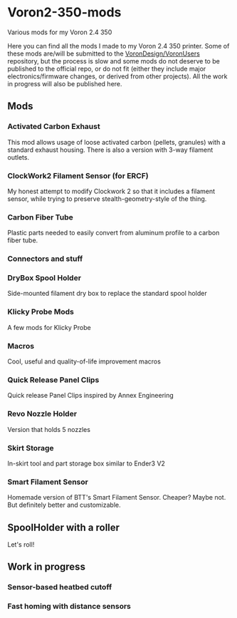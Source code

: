 # Voron2-350-mods
Various mods for my Voron 2.4 350

Here you can find all the mods I made to my Voron 2.4 350 printer. Some of these mods are/will be submitted to the [VoronDesign/VoronUsers](https://github.com/VoronDesign/VoronUsers/tree/master/printer_mods/ScramblerUSA) repository, but the process is slow and some mods do not deserve to be published to the official repo, or do not fit (either they include major electronics/firmware changes, or derived from other projects). All the work in progress will also be published here.

## Mods

### Activated Carbon Exhaust
This mod allows usage of loose activated carbon (pellets, granules) with a standard exhaust housing. There is also a version with 3-way filament outlets.

### ClockWork2 Filament Sensor (for ERCF)
My honest attempt to modify Clockwork 2 so that it includes a filament sensor, while trying to preserve stealth-geometry-style of the thing.

### Carbon Fiber Tube
Plastic parts needed to easily convert from aluminum profile to a carbon fiber tube.

### Connectors and stuff

### DryBox Spool Holder
Side-mounted filament dry box to replace the standard spool holder

### Klicky Probe Mods
A few mods for Klicky Probe

### Macros
Cool, useful and quality-of-life improvement macros

### Quick Release Panel Clips
Quick release Panel Clips inspired by Annex Engineering

### Revo Nozzle Holder
Version that holds 5 nozzles

### Skirt Storage
In-skirt tool and part storage box similar to Ender3 V2

### Smart Filament Sensor
Homemade version of BTT's Smart Filament Sensor. Cheaper? Maybe not. But definitely better and customizable.

## SpoolHolder with a roller
Let's roll!

## Work in progress

### Sensor-based heatbed cutoff

### Fast homing with distance sensors



